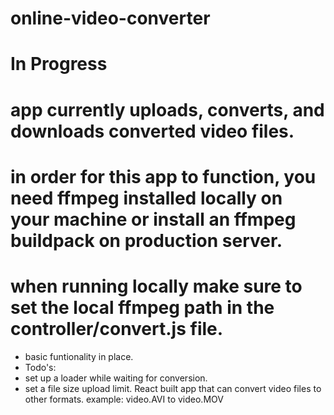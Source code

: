 # online-video-converter
# In Progress
# app currently uploads, converts, and downloads converted video files.
# in order for this app to function, you need ffmpeg installed locally on your machine or install an ffmpeg buildpack on production server.
# when running locally make sure to set the local ffmpeg path in the controller/convert.js file.
 - basic funtionality in place.
 - Todo's:
 - set up a loader while waiting for conversion.
 - set a file size upload limit.
React built app that can convert video files to other formats. example: video.AVI to video.MOV
